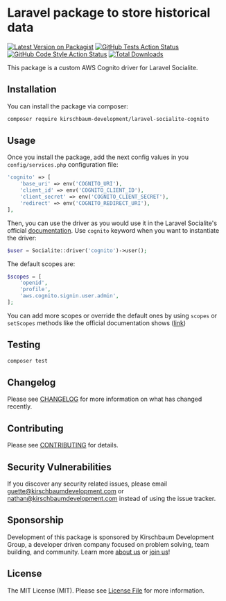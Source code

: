 # Laravel package to store historical data

[![Latest Version on Packagist](https://img.shields.io/packagist/v/kirschbaum-development/laravel-socialite-cognito.svg?style=flat-square)](https://packagist.org/packages/kirschbaum-development/laravel-socialite-cognito)
[![GitHub Tests Action Status](https://img.shields.io/github/workflow/status/kirschbaum-development/laravel-socialite-cognito/run-tests?label=tests)](https://github.com/kirschbaum-development/laravel-socialite-cognito/actions?query=workflow%3ATests+branch%3Amaster)
[![GitHub Code Style Action Status](https://img.shields.io/github/workflow/status/kirschbaum-development/laravel-socialite-cognito/Check%20&%20fix%20styling?label=code%20style)](https://github.com/kirschbaum-development/laravel-socialite-cognito/actions?query=workflow%3A"Check+%26+fix+styling"+branch%3Amaster)
[![Total Downloads](https://img.shields.io/packagist/dt/kirschbaum-development/laravel-socialite-cognito.svg?style=flat-square)](https://packagist.org/packages/kirschbaum-development/laravel-socialite-cognito)

This package is a custom AWS Cognito driver for Laravel Socialite. 

## Installation

You can install the package via composer:

```bash
composer require kirschbaum-development/laravel-socialite-cognito
```

## Usage
Once you install the package, add the next config values in you `config/services.php` configuration file:

```php
'cognito' => [
    'base_uri' => env('COGNITO_URI'),
    'client_id' => env('COGNITO_CLIENT_ID'),
    'client_secret' => env('COGNITO_CLIENT_SECRET'),
    'redirect' => env('COGNITO_REDIRECT_URI'),
],
```

Then, you can use the driver as you would use it in the Laravel Socialite's official [documentation](https://laravel.com/docs/8.x/socialite). Use `cognito` keyword when you want to instantiate the driver:

```php
$user = Socialite::driver('cognito')->user();
```

The default scopes are:
```php
$scopes = [
    'openid',
    'profile',
    'aws.cognito.signin.user.admin',
];
```
You can add more scopes or override the default ones by using `scopes` or `setScopes` methods like the official documentation shows ([link](https://laravel.com/docs/8.x/socialite#access-scopes))

## Testing

```bash
composer test
```

## Changelog

Please see [CHANGELOG](CHANGELOG.md) for more information on what has changed recently.

## Contributing

Please see [CONTRIBUTING](.github/CONTRIBUTING.md) for details.

## Security Vulnerabilities

If you discover any security related issues, please email guette@kirschbaumdevelopment.com or nathan@kirschbaumdevelopment.com instead of using the issue tracker.


## Sponsorship

Development of this package is sponsored by Kirschbaum Development Group, a developer driven company focused on problem solving, team building, and community. Learn more [about us](https://kirschbaumdevelopment.com) or [join us](https://careers.kirschbaumdevelopment.com)!

## License

The MIT License (MIT). Please see [License File](LICENSE.md) for more information.
